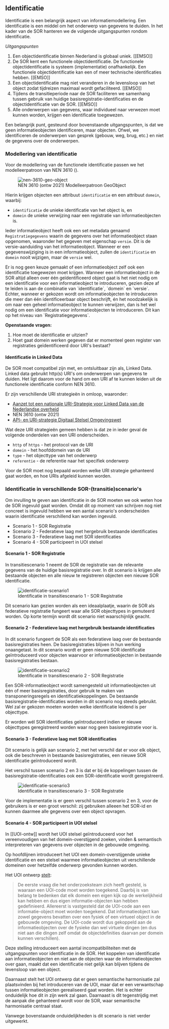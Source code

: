 ## Identificatie

Identificatie is een belangrijk aspect van informatiemodellering. Een identificatie is een middel om het onderwerp van gegevens te duiden.
In het kader van de SOR hanteren we de volgende uitgangspunten rondom identificatie.

*Uitgangspunten*

1. Een objectidentificatie binnen Nederland is globaal uniek. [[EMSO]]
1. De SOR kent een functionele objectidentificatie. De functionele objectidentificatie is systeem (implementatie) onafhankelijk.
   Een functionele objectidentificatie kan een of meer technische identificaties hebben. [[EMSO]]
1. Een objectidentificatie mag niet veranderen in de levensloop van het object zodat tijdreizen maximaal wordt gefaciliteerd. [[EMSO]]
1. Tijdens de transitieperiode naar de SOR faciliteren we samenhang tussen gebruik van huidige basisregistratie-identificaties en de objectidentificatie van de SOR. [[EMSO]]
1. Alle onderwerpen van gegevens, waar individueel naar verwezen moet kunnen worden, krijgen een identificatie toegewezen.

Een belangrijk punt, gesteund door bovenstaande uitgangspunten, is dat we geen informatieobjecten identificeren, maar objecten. Ofwel, we identificeren de onderwerpen van gesprek (gebouw, weg, brug, etc.) en niet de gegevens over de onderwerpen.

### Modellering van identificatie

Voor de modellering van de functionele identificatie passen we het modelleerpatroon van NEN 3610 ([](#nen-3610-geo-object)).

<figure id="nen-3610-geo-object">
  <img src="media/nen-3610-geo-object.png" alt="nen-3610-geo-object">
  <figcaption>NEN 3610 (ontw 2021) Modelleerpatroon GeoObject</figcaption>
</figure>

Hierin krijgen objecten een attribuut `identificatie` en een attribuut `domein`, waarbij:
* `identificatie` de unieke identificatie van het object is, en
* `domein` de unieke verwijzing naar een registratie van informatieobjecten is.

Ieder informatieobject heeft ook een set metadata genaamd `Registratiegegevens` waarin de gegevens over het informatieobject staan opgenomen, waaronder het gegeven met eigenschap `versie`. Dit is de versie-aanduiding van het informatieobject. Wanneer er een gegevenswijziging is in een informatieobject, zullen de `identificatie` en `domein` nooit wijzigen, maar de `versie` wel.

<aside class="note">
 Er is nog geen keuze gemaakt of een informatieobject zelf ook een identificatie toegewezen moet krijgen. Wanneer een informatieobject in de SOR altijd alleen over één geïdentificeerd object gaat is het niet nodig om een identificatie voor een informatieobject te introduceren, gezien deze af te leiden is aan de combinatie van `identificatie`, `domein` en `versie`. Echter, wanneer er gekozen wordt om informatieobjecten te introduceren die meer dan één identificeerbaar object beschrijft, én het noodzakelijk is om naar een geheel informatieobject te kunnen verwijzen, dan is het wel nodig om een identificatie voor informatieobjecten te introduceren. Dit kan op het niveau van `Registratiegegevens`.
</aside>

**Openstaande vragen:**
1. Hoe moet de identificatie er uitzien?
2. Hoet gaat domein werken gegeven dat er momenteel geen register van registraties geïdentificeerd door URI's bestaat?

#### Identificatie in Linked Data

De SOR moet compatibel zijn met, en ontsluitbaar zijn als, Linked Data. Linked data gebruikt http(s) URI's om onderwerpen van gegevens te duiden. Het ligt daarom voor de hand om een URI af te kunnen leiden uit de functionele identificatie conform NEN 3610.

Er zijn verschillende URI strategieën in omloop, waaronder:
- [Aanzet tot een nationale URI-Strategie voor Linked Data van de Nederlandse overheid](https://www.geonovum.nl/uploads/documents/D1-2013-09-19_Towards_a_NL_URI_Strategy.pdf)
- NEN 3610 (ontw 2021)
- [API- en URI-strategie Digitaal Stelsel Omgevingswet](https://iplo.nl/digitaal-stelsel/aansluiten/standaarden/api-en-uri-strategie/)

Wat deze URI strategieën gemeen hebben is dat ze in ieder geval de volgende onderdelen van een URI onderscheiden.

- `http` of `https` - het protocol van de URI
- `domein` - het hoofddomein van de URI
- `type` - het objecttype van het onderwerp
- `referentie` - de referentie naar het specifiek onderwerp

Voor de SOR moet nog bepaald worden welke URI strategie gehanteerd gaat worden, en hoe URIs afgeleid kunnen worden.

### Identificatie in verschillende SOR-(transitie)scenario's

Om invulling te geven aan identificatie in de SOR moeten we ook weten hoe de SOR ingevuld gaat worden. Omdat dit op moment van schrijven nog niet concreet is ingevuld hebben we een aantal scenario's onderscheiden waarin identificatie verschillend kan worden ingevuld.

* Scenario 1 - SOR Registratie
* Scenario 2 - Federatieve laag met hergebruik bestaande identificaties
* Scenario 3 - Federatieve laag met SOR identificaties
* Scenario 4 - SOR participeert in UOI stelsel

#### Scenario 1 - SOR Registratie

In transitiescenario 1 neemt de SOR de registratie van de relevante gegevens van de huidige basisregistratie over. In dit scenario is krijgen alle bestaande objecten en alle nieuw te registreren objecten een nieuwe SOR identificatie.

<figure id="identificatie-scenario1">
  <img src="media/identificatie-scenario1.png" alt="identificatie-scenario1">
  <figcaption>Identificatie in transitiescenario 1 - SOR Registratie</figcaption>
</figure>

Dit scenario kan gezien worden als een ideaalplaatje, waarin de SOR als federatieve registratie fungeert waar alle SOR objecttypes in gemuteerd worden. Op korte termijn wordt dit scenario niet waarschijnlijk geacht.

#### Scenario 2 - Federatieve laag met hergebruik bestaande identificaties

In dit scenario fungeert de SOR als een federatieve laag over de bestaande basisregistraties heen. De basisregistraties blijven in hun werking onaangetast.
In dit scenario wordt er geen nieuwe SOR identificatie geïntroduceerd voor objecten waarvoor er informatieobjecten in bestaande basisregistraties bestaan.

<figure id="identificatie-scenario2">
  <img src="media/identificatie-scenario2.png" alt="identificatie-scenario2">
  <figcaption>Identificatie in transitiescenario 2 - SOR Registratie</figcaption>
</figure>

Een SOR-informatieobject wordt samengesteld uit informatieobjecten uit één of meer basisregistraties, door gebruik te maken van transponeringsregels en identificatiekoppelingen.
De bestaande basisregistratie-identificaties worden in dit scenario nog steeds gebruikt. Wel zal er gekozen moeten worden welke identificatie leidend is per objecttype.

Er worden wél SOR identificaties geïntroduceerd indien er nieuwe objecttypes geregistreerd worden waar nog geen basisregistratie voor is.
#### Scenario 3 - Federatieve laag met SOR identificaties

Dit scenario is gelijk aan scenario 2, met het verschil dat er voor elk object, ook die beschreven in bestaande basisregistraties, een nieuwe SOR identificatie geïntroduceerd wordt.

Het verschil tussen scenario 2 en 3 is dat er bij de koppelingen tussen de basisregistratie-identificaties ook een SOR-identificatie wordt geregistreerd.

<figure id="identificatie-scenario3">
  <img src="media/identificatie-scenario3.png" alt="identificatie-scenario3">
  <figcaption>Identificatie in transitiescenario 3 - SOR Registratie</figcaption>
</figure>

Voor de implementatie is er geen verschil tussen scenario 2 en 3, voor de gebruikers is er een groot verschil: zij gebruiken alleeen het SOR-id en kunnen daarmee alle gegevens over een object opvragen. 

#### Scenario 4 - SOR participeert in UOI stelsel

In [[UOI-ontw]] wordt het UOI stelsel geïntroduceerd voor het vereenvoudigen van het domein-overstijgend zoeken, vinden & semantisch interpreteren van gegevens over objecten in de gebouwde omgeving.

Op hoofdlijnen introduceert het UOI een domein-overstijgende unieke identificatie en een stelsel waarmee informatieobjecten uit verschillende domeinen over hetzelfde onderwerp gevonden kunnen worden.

Het UOI ontwerp [stelt](https://geonovum.github.io/UOI-Ontwerp/#object-versus-informatie-object):

> De eerste vraag die het onderzoeksteam zich heeft gesteld, is waaraan een UOI-code moet worden toegekend. Daarbij is van belang te bedenken dat elk domein een eigen kijk op de werkelijkheid kan hebben en dus eigen informatie-objecten kan hebben gedefinieerd. Allereerst is vastgesteld dat de UOI-code aan een informatie-object moet worden toegekend. Dat informatieobject kan zowel gegevens bevatten over een fysiek of een virtueel object in de gebouwde omgeving. De UOI-code wordt dus gekoppeld aan de informatieobjecten over de fysieke dan wel virtuele dingen (en dus niet aan die dingen zelf omdat de objectdefinities daarvan per domein kunnen verschillen).

Deze stelling introduceert een aantal incompatibiliteiten met de uitgangspunten voor identificatie in de SOR. Het koppelen van identificatie aan informatieobjecten en niet aan de objecten waar de informatieobjecten over gaan, maakt dat een identificatie niet gelijk kan blijven tijdens de levensloop van een object.

Daarnaast stelt het UOI ontwerp dat er geen semantische harmonisatie zal plaatsvinden bij het introduceren van de UOI, maar dat er een verwantschap tussen informatieobjecten gerealiseerd gaat worden. Het is echter onduidelijk hoe dit in zijn werk zal gaan. Daarnaast is dit tegenstrijdig met de aanpak die gehanteerd wordt voor de SOR, waar semantische harmonisatie centraal staat.

Vanwege bovenstaande onduidelijkheden is dit scenario is niet verder uitgewerkt.
